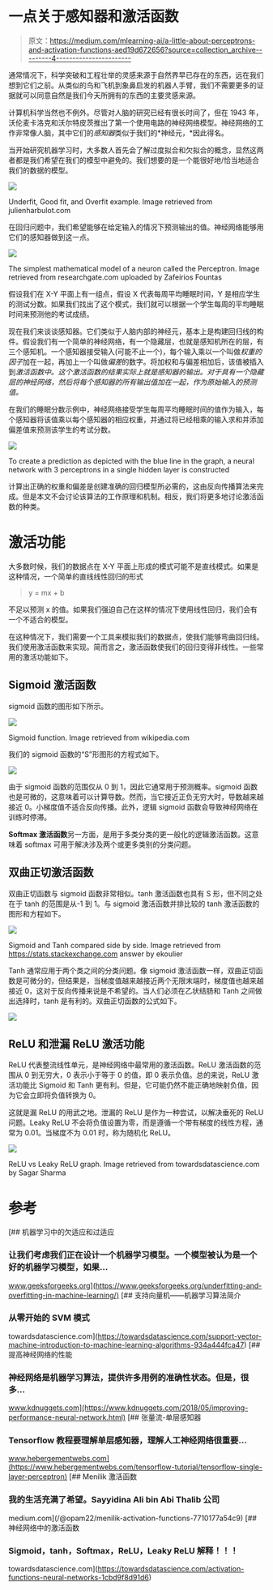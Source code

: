 # 一点关于感知器和激活函数

> 原文：<https://medium.com/mlearning-ai/a-little-about-perceptrons-and-activation-functions-aed19d672656?source=collection_archive---------4----------------------->

通常情况下，科学突破和工程壮举的灵感来源于自然界早已存在的东西，远在我们想到它们之前。从类似的鸟和飞机到象鼻启发的机器人手臂，我们不需要更多的证据就可以同意自然是我们今天所拥有的东西的主要灵感来源。

计算机科学当然也不例外。尽管对人脑的研究已经有很长时间了，但在 1943 年，沃伦麦卡洛克和沃尔特皮茨推出了第一个使用电路的神经网络模型。神经网络的工作非常像人脑，其中它们的*感知器*类似于我们的*神经元，*因此得名。

当开始研究机器学习时，大多数人首先会了解过度拟合和欠拟合的概念，显然这两者都是我们希望在我们的模型中避免的。我们想要的是一个能很好地/恰当地适合我们的数据的模型。

![](img/db41996b576e6334484b53f9a02174ec.png)

Underfit, Good fit, and Overfit example. Image retrieved from julienharbulot.com

在回归问题中，我们希望能够在给定输入的情况下预测输出的值。神经网络能够用它们的感知器做到这一点。

![](img/5183fc121a26822bc0dea6e0490cdfd5.png)

The simplest mathematical model of a neuron called the Perceptron. Image retrieved from researchgate.com uploaded by Zafeirios Fountas

假设我们在 X-Y 平面上有一组点，假设 X 代表每周平均睡眠时间，Y 是相应学生的测试分数。如果我们找出了这个模式，我们就可以根据一个学生每周的平均睡眠时间来预测他的考试成绩。

现在我们来谈谈感知器。它们类似于人脑内部的神经元，基本上是构建回归线的构件。假设我们有一个简单的神经网络，有一个隐藏层，也就是感知机所在的层，有三个感知机。一个感知器接受输入(可能不止一个)，每个输入乘以一个叫做*权重的因子*加在一起，再加上一个叫做*偏差*的数字。将加权和与偏差相加后，该值被插入到*激活函数中。这个激活函数的结果实际上就是感知器的输出。对于具有一个隐藏层的神经网络，然后将每个感知器的所有输出值加在一起，作为原始输入的预测值。*

在我们的睡眠分数示例中，神经网络接受学生每周平均睡眠时间的值作为输入，每个感知器将该值乘以每个感知器的相应权重，并通过将已经相乘的输入求和并添加偏差值来预测该学生的考试分数。

![](img/239788e485f31d86a1971f417ea21b0c.png)

To create a prediction as depicted with the blue line in the graph, a neural network with 3 perceptrons in a single hidden layer is constructed

计算出正确的权重和偏差是创建准确的回归模型所必需的，这由反向传播算法来完成。但是本文不会讨论该算法的工作原理和机制。相反，我们将更多地讨论激活函数的种类。

# 激活功能

大多数时候，我们的数据点在 X-Y 平面上形成的模式可能不是直线模式。如果是这种情况，一个简单的直线线性回归的形式

> y = mx + b

不足以预测 x 的值。如果我们强迫自己在这样的情况下使用线性回归，我们会有一个不适合的模型。

在这种情况下，我们需要一个工具来模拟我们的数据点，使我们能够弯曲回归线。我们使用激活函数来实现。简而言之，激活函数使我们的回归变得非线性。一些常用的激活功能如下。

## Sigmoid 激活函数

sigmoid 函数的图形如下所示。

![](img/52d434d14a2f4adf463fbcb2e065b312.png)

Sigmoid function. Image retrieved from wikipedia.com

我们的 sigmoid 函数的“S”形图形的方程式如下。

![](img/6d5c894daf78adea9297d93125101e0e.png)

由于 sigmoid 函数的范围仅从 0 到 1，因此它通常用于预测概率。sigmoid 函数也是可微的，这意味着可以计算导数。然而，当它接近正负无穷大时，导数越来越接近 0。小梯度值不适合反向传播。此外，逻辑 sigmoid 函数会导致神经网络在训练时停滞。

**Softmax 激活函数**另一方面，是用于多类分类的更一般化的逻辑激活函数。这意味着 softmax 可用于解决涉及两个或更多类别的分类问题。

## 双曲正切激活函数

双曲正切函数与 sigmoid 函数非常相似。tanh 激活函数也具有 S 形，但不同之处在于 tanh 的范围是从-1 到 1。与 sigmoid 激活函数并排比较的 tanh 激活函数的图形和方程如下。

![](img/6536751f5ac0fd892c94e6ec981697a0.png)

Sigmoid and Tanh compared side by side. Image retrieved from https://stats.stackexchange.com answer by ekoulier

Tanh 通常应用于两个类之间的分类问题。像 sigmoid 激活函数一样，双曲正切函数是可微分的，但结果是，当梯度值越来越接近两个无限末端时，梯度值也越来越接近 0，这对于反向传播来说是不希望的。当人们必须在乙状结肠和 Tanh 之间做出选择时，tanh 是有利的。双曲正切函数的公式如下。

![](img/1d69d26dac16ead8c5a9d1786725ea17.png)

## ReLU 和泄漏 ReLU 激活功能

ReLU 代表整流线性单元，是神经网络中最常用的激活函数。ReLU 激活函数的范围从 0 到无穷大，0 表示小于等于 0 的值，即 0 表示负值。总的来说，ReLU 激活功能比 Sigmoid 和 Tanh 更有利。但是，它可能仍然不能正确地映射负值，因为它会立即将负值转换为 0。

这就是漏 ReLU 的用武之地。泄漏的 ReLU 是作为一种尝试，以解决垂死的 ReLU 问题。Leaky ReLU 不会将负值设置为零，而是遵循一个带有梯度的线性方程，通常为 0.01。当梯度不为 0.01 时，称为随机化 ReLU。

![](img/5d616a0d0f62fdae86b927de54dc0650.png)

ReLU vs Leaky ReLU graph. Image retrieved from towardsdatascience.com by Sagar Sharma

# 参考

[](https://www.geeksforgeeks.org/underfitting-and-overfitting-in-machine-learning/) [## 机器学习中的欠适应和过适应

### 让我们考虑我们正在设计一个机器学习模型。一个模型被认为是一个好的机器学习模型，如果…

www.geeksforgeeks.org](https://www.geeksforgeeks.org/underfitting-and-overfitting-in-machine-learning/) [](https://towardsdatascience.com/support-vector-machine-introduction-to-machine-learning-algorithms-934a444fca47) [## 支持向量机——机器学习算法简介

### 从零开始的 SVM 模式

towardsdatascience.com](https://towardsdatascience.com/support-vector-machine-introduction-to-machine-learning-algorithms-934a444fca47) [](https://www.kdnuggets.com/2018/05/improving-performance-neural-network.html) [## 提高神经网络的性能

### 神经网络是机器学习算法，提供许多用例的准确性状态。但是，很多…

www.kdnuggets.com](https://www.kdnuggets.com/2018/05/improving-performance-neural-network.html) [](https://www.hebergementwebs.com/tensorflow-tutorial/tensorflow-single-layer-perceptron) [## 张量流-单层感知器

### Tensorflow 教程要理解单层感知器，理解人工神经网络很重要…

www.hebergementwebs.com](https://www.hebergementwebs.com/tensorflow-tutorial/tensorflow-single-layer-perceptron) [](/@opam22/menilik-activation-functions-7710177a54c9) [## Menilik 激活函数

### 我的生活充满了希望。Sayyidina Ali bin Abi Thalib 公司

medium.com](/@opam22/menilik-activation-functions-7710177a54c9) [](https://towardsdatascience.com/activation-functions-neural-networks-1cbd9f8d91d6) [## 神经网络中的激活函数

### Sigmoid，tanh，Softmax，ReLU，Leaky ReLU 解释！！！

towardsdatascience.com](https://towardsdatascience.com/activation-functions-neural-networks-1cbd9f8d91d6)